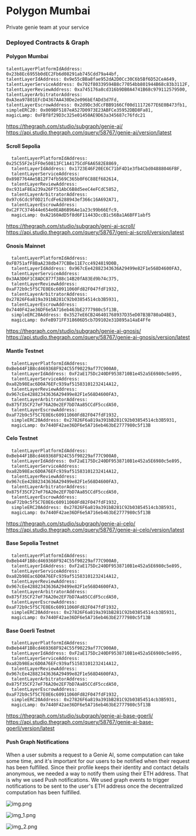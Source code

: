 
# Polygon Mumbai

Private genie team at your service

### Deployed Contracts & Graph

#### Polygon Mumbai
                    
```
talentLayerPlatformIdAddress: 0x23b8Ec6955b0dEC2Fb6d08291ab745Cdd79a44bf,
talentLayerIdAddress: 0x9e55cBBa8fae952dA2D0Cc30C6b5Bf6D52CeA649,
talentLayerServiceAddress: 0x702f80339594B8c77054bb801944B68c83b3112F,
talentLayerReviewAddress: 0xa745176a8cd316b9DB0A4741B68c979112579500,
talentLayerArbitratorAddress: 0xA3ea97801EFcD4367AA430De2e096bEfADd3d7Fd,
talentLayerEscrowAddress: 0x2d9Dc3dCcFBB9166Cf00d11172677E6E0B473fb1,
simpleERC20: 0x009BF5187eA527D0973E23ABFCe35952DBD8Fa81,
magicLamp: 0xFBf8f29D3c325e01450AE9D63a345687c76fdc21
```
https://thegraph.com/studio/subgraph/genie-ai/
https://api.studio.thegraph.com/query/58767/genie-ai/version/latest

#### Scroll Sepolia

```
  talentLayerPlatformIdAddress: 0x25C55F2e1FF0e50813FC1A4175CdF6A6582E8869,
  talentLayerIdAddress: 0x1723E46F20EC6C71bF4D1e3fb4Cbd04888046FBF,
  talentLayerServiceAddress: 0x8987764Ae5B12F74fb569C365b0F6C88Ef682614,
  talentLayerReviewAddress: 0xc931aF8Ea239a26Ff51AbC6B8d5eeC4eFCdC5852,
  talentLayerArbitratorAddress: 0x97c6Cdc9f0D21fcdFe6288943ef366c16A692A71,
  talentLayerEscrowAddress: 0xC2F7C374644e654e0EAB6B96Ae1a23c99b66Efc9,
  magicLamp: 0xA2160AdD5f8d6F11443DccB1c56Ba1A6BFF1abf5
```
https://thegraph.com/studio/subgraph/geni-ai-scroll/
https://api.studio.thegraph.com/query/58767/geni-ai-scroll/version/latest

#### Gnosis Mainnet

```
  talentLayerPlatformIdAddress: 0xFB751afF8BaA238db477CBBe11E7cc4924819D0B,
  talentLayerIdAddress: 0x967cEe42882343636A29499e82F1e568D4600FA3,
  talentLayerServiceAddress: 0x3AA3D6F1C8ADC877f388c14B20fA83Ed9b74c375,
  talentLayerReviewAddress: 0xaF72b9c5f5C7E0E6c60911060Fd82F047fdF1932,
  talentLayerArbitratorAddress: 0x27826F6a819a391bB281C92b03854514cb3B5931,
  talentLayerEscrowAddress: 0x7440F42ae36DF6e5A716eb463bE2777980c5f13B,
  simpleERC20Address: 0x3527eE6CB246401768937D35eD07B3B780aD4BE3,
  magicLamp: 0xFeB971FF318606D5cb7D9102e31D895a14aE4Ffe
```
https://thegraph.com/studio/subgraph/genie-ai-gnosis/
https://api.studio.thegraph.com/query/58767/genie-ai-gnosis/version/latest

#### Mantle Testnet

```
  talentLayerPlatformIdAddress: 0xBeb44F1B8cd469368F924C55f90229af77C900A0,
  talentLayerIdAddress: 0xF2aE175Dc240DF9538710B1e452a5E6980c5e895,
  talentLayerServiceAddress: 0xa82b98Eac6D0A76EFc939af51583101232414A12,
  talentLayerReviewAddress: 0x967cEe42882343636A29499e82F1e568D4600FA3,
  talentLayerArbitratorAddress: 0x875f35CF27eF76A20e2EF7bD7Aa85CCdF5ccdA50,
  talentLayerEscrowAddress: 0xaF72b9c5f5C7E0E6c60911060Fd82F047fdF1932,
  simpleERC20Address: 0x27826F6a819a391bB281C92b03854514cb3B5931,
  magicLamp: 0x7440F42ae36DF6e5A716eb463bE2777980c5f13B
```

#### Celo Testnet

```
  talentLayerPlatformIdAddress: 0xBeb44F1B8cd469368F924C55f90229af77C900A0,
  talentLayerIdAddress: 0xF2aE175Dc240DF9538710B1e452a5E6980c5e895,
  talentLayerServiceAddress: 0xa82b98Eac6D0A76EFc939af51583101232414A12,
  talentLayerReviewAddress: 0x967cEe42882343636A29499e82F1e568D4600FA3,
  talentLayerArbitratorAddress: 0x875f35CF27eF76A20e2EF7bD7Aa85CCdF5ccdA50,
  talentLayerEscrowAddress: 0xaF72b9c5f5C7E0E6c60911060Fd82F047fdF1932,
  simpleERC20Address: 0x27826F6a819a391bB281C92b03854514cb3B5931,
  magicLamp: 0x7440F42ae36DF6e5A716eb463bE2777980c5f13B
```
https://thegraph.com/studio/subgraph/genie-ai-celo/
https://api.studio.thegraph.com/query/58767/genie-ai-celo/version/latest

#### Base Sepolia Testnet

```
  talentLayerPlatformIdAddress: 0xBeb44F1B8cd469368F924C55f90229af77C900A0,
  talentLayerIdAddress: 0xF2aE175Dc240DF9538710B1e452a5E6980c5e895,
  talentLayerServiceAddress: 0xa82b98Eac6D0A76EFc939af51583101232414A12,
  talentLayerReviewAddress: 0x967cEe42882343636A29499e82F1e568D4600FA3,
  talentLayerArbitratorAddress: 0x875f35CF27eF76A20e2EF7bD7Aa85CCdF5ccdA50,
  talentLayerEscrowAddress: 0xaF72b9c5f5C7E0E6c60911060Fd82F047fdF1932,
  simpleERC20Address: 0x27826F6a819a391bB281C92b03854514cb3B5931,
  magicLamp: 0x7440F42ae36DF6e5A716eb463bE2777980c5f13B
```

#### Base Goerli Testnet

```
  talentLayerPlatformIdAddress: 0xBeb44F1B8cd469368F924C55f90229af77C900A0,
  talentLayerIdAddress: 0xF2aE175Dc240DF9538710B1e452a5E6980c5e895,
  talentLayerServiceAddress: 0xa82b98Eac6D0A76EFc939af51583101232414A12,
  talentLayerReviewAddress: 0x967cEe42882343636A29499e82F1e568D4600FA3,
  talentLayerArbitratorAddress: 0x875f35CF27eF76A20e2EF7bD7Aa85CCdF5ccdA50,
  talentLayerEscrowAddress: 0xaF72b9c5f5C7E0E6c60911060Fd82F047fdF1932,
  simpleERC20Address: 0x27826F6a819a391bB281C92b03854514cb3B5931,
  magicLamp: 0x7440F42ae36DF6e5A716eb463bE2777980c5f13B
```
https://thegraph.com/studio/subgraph/genie-ai-base-goerli/
https://api.studio.thegraph.com/query/58767/genie-ai-base-goerli/version/latest


#### Push Graph Notifications

When a user submits a request to a Genie AI, some computation can take some time, and it's important for our users to be notified when their request has been fulfilled.
Since their profile keeps their identity and contact details anonymous, we needed a way to notify them using their ETH address.
That is why we used Push notifications. We used graph events to trigger notifications to be sent to the user's ETH address once the decentralized computation has been fulfilled.

![img.png](screenshots/img.pnghots/img.png)

![img_1.png](screenshots/img_1.pngts/img_1.png)

![img_2.png](screenshots/img_2.pngts/img_2.png)